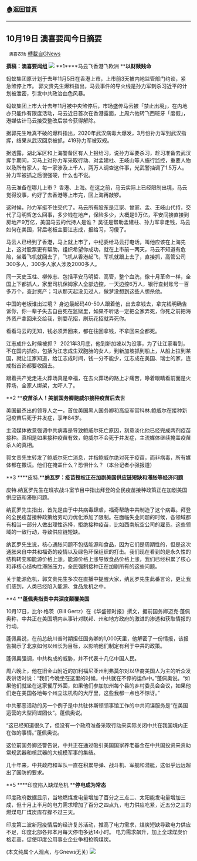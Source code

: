 ###  [:house:返回首頁](https://github.com/ourhimalayas/txt)
---


## 10月19日 澳喜要闻今日摘要
` 澳喜农场` [轉載自GNews](https://gnews.org/zh-hans/1603954/)

**撰稿：澳喜要闻组**
![](https://assets.gnews.org/wp-content/uploads/2021/10/Picture1-7.jpg)
**1****马云飞香港飞欧洲 ****以财赎贱命**

蚂蚁集团原计划于去年11月5日在香港上市，上市前3天被内地监管部门约谈，紧急煞停上市。 郭文贵先生爆料指出，马云事件的导火线是孙力军刺杀习近平的计划被泄密，引发中共政治血色风暴。

蚂蚁集团上市大计去年11月被中央煞停后，市场盛传马云被「禁止出境」，在内地亦只能作有限度活动，马云近日首次在香港露面，上周六他转飞西班牙「度假」，港媒估计马云接受整改后禁令获得解除。

据郭先生唯真不破的爆料指出，2020年武汉病毒大爆发，3月份孙力军到武汉指挥，结果从武汉回京被抓，419孙力军被双规。

据透露，湖北军区和上海警备区有人上报给习，说孙力军要杀习，趁习准备去武汉挥手期间，习马上对孙力军采取行动、对孟建柱、王岐山等人施行监控，重要人物以及所有家人，每一家涉及上千人，两万人调查这件事，光武警抽调了1.5万人。孙力军被抓之后很强硬，什么也不说。

马云准备在哪儿上市？ 香港、上海。在这之前，马云实际上已经限制出境，马云觉得没事，约好了去香港等上市完，回上海再敲锣。

这时候，孙力军挺不住交代了。马云所有股东是江家、曾家、孟、王岐山代持，交代了马明哲怎么回事，多少钱在地产，保险多少，大概是9万亿，平安间接直接到房地产9万亿，美国马云的代持人是谁？ 吴征是帮助孟建柱、孙力军拿走钱，马云如何在美国，背后老板主要江志成，报给习，习傻了。

马云人已经到了香港，马上就上市了，中纪委给马云打电话，叫他应该在上海先上，这对股票更有帮助，组织希望你成功，就在上市前一两天，马云不知道有危险，坐着飞机就回去了，飞机从香港起飞，军机就跟上去了，直接抓，高管公司300多人，300多人家人涉及2000多人。

同一天史玉柱、柳传志、包括平安马明哲、高管，整个血洗，像十月革命一样，全国上下都抓人，家里司机保姆家人全部边控，一天边控6万人，银行查封账号一百多万个，查封资产；习从那天起没见过人，做梦没想到这些人想杀他。

中国的老板谁出过境？ 身边最起码40-50人跟着他，出去拿钱去，拿完钱明确告诉你，你一辈子失去自由死在监狱里，如果不听话一定把全家弄死，你死之前把海外资产拿回来交给我，别耍花招，刷玩花招就弄死你。

看看马云的无知，钱必须弄回来，都在往回拿钱，不拿回来全都死。

江志成什么时候被抓？  2021年3月底，他到新加坡以为没事，为了让江家看到，不在国内抓你，包括为江志成生双胞胎的女人，到新加坡抓到船上，从船上拉到某国，就让江家知道，给江志成时间，钱一分不能少，江志成在美国、瑞士的家，连戒指首饰都要收回去。

跟着共产党走进火葬场真是幸福，在去火葬场的路上才痛苦，睁着眼睛看前面是火葬场，全家人绑架，太吓人了。

**2 ****疫苗杀人！美前国务卿鲍威尔接种疫苗后去世**

美国最杰出的领导人之一，首位美国黑人国务卿和高级军官科林.鲍威尔在接种新冠疫苗后死于并发症，享年84岁。

主流媒体故意强调中共病毒是导致鲍威尔死亡原因，刻意淡化他已经完成两剂疫苗接种。真相是如果接种疫苗有效，鲍威尔不会死于并发症，主流媒体继续掩盖疫苗杀人的真相。

郭文贵先生转发了鲍威尔死亡消息，并指鲍威尔绝对死于疫苗，而非病毒，所有媒体都在撒谎。他们在掩盖什么？恐惧什么？（本台记者小强报道）

**3 ****皮特.****纳瓦罗：疫苗授权正在加剧美国供应链短缺和滞胀等经济问题**

皮特.纳瓦罗先生在班农战斗室节目中指出拜登的全民疫苗接种政策正在加剧美国供应链和滞胀问题。

纳瓦罗先生指出，首先是由于中共病毒肆虐，福奇帮助中共制造了这个病毒。拜登的全民疫苗接种政策给劳动力优化添加了限制。在面临失业问题的时候，各领域都有相当一部分人做出理性选择，拒绝接种疫苗，比如西南航空公司的雇员。这些领域的一致行动，导致供应链短缺。

纳瓦罗先生说，核心通胀问题不包括能源和食品，因为它们是周期性的，但是这次通胀来自中共和福奇的疫情以及绿色环保组织的打击。我们现在看到的是永久性的结构转变和能源价格上涨。能源价格上涨导致食品价格上涨，我们已经积累了核心和非核心结构性滞胀压力，全民强制接种正在加剧所有的这些问题。

关于能源危机，郭文贵先生多次在直播中提醒大家，纳瓦罗先生此番言论，更让我们感到，人类已经陷入能源、食品危机之中。

**4 ****蓬佩奥指责中共深度颠覆美国**

10月17日，比尔·格茨（Bill Gertz）在《华盛顿时报》撰文，据前国务卿迈克·蓬佩奥称，中共正在美国境内从事针对联邦、州和地方政府的激进的渗透和获取情报的行动。

蓬佩奥说，在前总统川普时期担任国务卿的1,000天里，他解密了一份情报，该报告揭示了北京如何以州长为目标，以影响他们制定有利于中共的政策。

蓬佩奥强调，中共构成的威胁，并不代表十几亿中国人民。

周六晚上，他在旧金山附近的加利福尼亚州利弗莫尔对以华裔美国人为主的听众发表讲话时说：“我们今晚坐在这里的时候，中共就在不停的运作中。”蓬佩奥说。“如果他们就坐在这家餐厅外面，如果他们参加加州每个县的乡村委员会会议，如果他们走在美国各地每个州立法机构的大厅里，这些我都一点也不惊讶。”

中共邪恶活动的另一个例子是中共驻休斯顿领事馆工作的中共间谍服务是“在美国运营的大型间谍团伙”。蓬佩奥说。

“这已经知道很久了，但没有一个政府准备采取行动来实际关闭中共在我国境内正在做的事情。”蓬佩奥说。

这位前国务卿还警告说，中共正在通过吸引美国国家养老基金在中共国投资来资助常规武器和核武器的大规模军事的集结。

几十年来，中共政府和军队一直在积累导弹、战斗机、军舰和潜艇，这似乎远远超出了国防的要求。

**5 ****印度陷入缺煤危机 ****停电成为常态**

印度政府数据显示，当地燃煤发电量增加了百分之三点二、太阳能发电量增加三成，但十月上半月的电力需求增加了百分之四点九，电力供应吃紧，近五分之三的燃煤电厂煤炭库存撑不过三天。

印度第二波新冠疫情后的经济复苏活动，推高了电力需求，煤炭短缺导致电力供应不足，印度北部各邦本月每天停电多达14小时。 电力需求飙升，加上全球煤炭价格走高，促使印度公用事业企业争相抢购煤炭。

(本文纯属个人观点，与Gnews无关)
![](https://assets.gnews.org/wp-content/uploads/2021/10/澳喜图标2-1.jpg)

